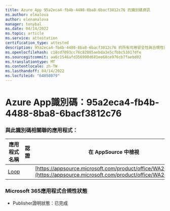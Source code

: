 ```yaml
---
title: Azure App 95a2eca4-fb4b-4488-8ba8-6bacf3812c76 的識別碼資訊
ms.author: elmalova
author: elenamalova
manager: tonybal
ms.date: 04/14/2022
ms.topic: article
ms.service: attestation
certification_type: attested
description: 95a2eca4-fb4b-4488-8ba8-6bacf3812c76 的所有可用安全性與合規性資訊。
ms.openlocfilehash: c18cd7093cc76c82865aebda3e5cfbbc51017dfe
ms.sourcegitcommit: aa6c1546afd356990d681ee68ce976cb7faebd02
ms.translationtype: MT
ms.contentlocale: zh-TW
ms.lasthandoff: 04/14/2022
ms.locfileid: "64858079"
---
```

# <a name="azure-app-id-95a2eca4-fb4b-4488-8ba8-6bacf3812c76"></a>Azure App識別碼：95a2eca4-fb4b-4488-8ba8-6bacf3812c76


### <a name="apps-associated-with-this-id"></a>與此識別碼相關聯的應用程式：
| **應用程式名稱** | **認證** | **在 AppSource 中檢視** |
|--------------|---------------|-----------------------|
| [Loop](../forward/WA200003480.md) |  | [https://appsource.microsoft.com/product/office/WA200003480](https://appsource.microsoft.com/product/office/WA200003480) |

### <a name="microsoft-365-app-compliance-status"></a>Microsoft 365應用程式合規性狀態
- Publisher證明狀態：已完成
